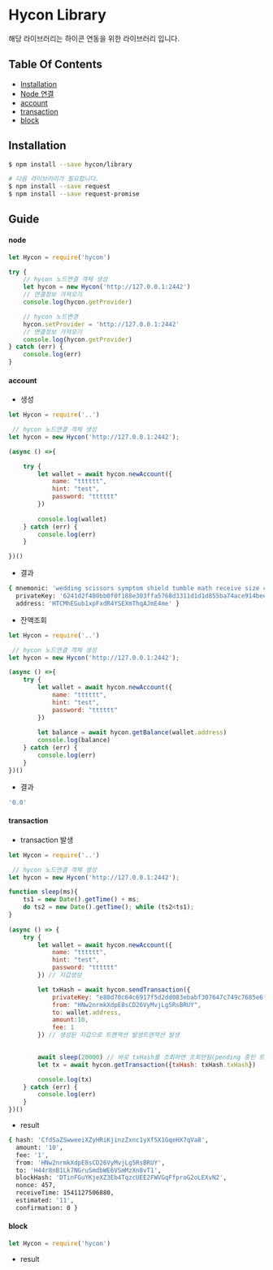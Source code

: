 # Hycon Library

해당 라이브러리는 하이콘 연동을 위한 라이브러리 입니다.

## Table Of Contents

* [Installation](##Installation)
* [Node 연결](#node)
* [account](#account)
* [transaction](#transaction)
* [block](#block)

## Installation

```bash
$ npm install --save hycon/library

# 다음 라이브러리가 필요합니다.
$ npm install --save request
$ npm install --save request-promise
```

## Guide

#### node

```javascript
let Hycon = require('hycon')

try {
    // hycon 노드연결 객체 생성
    let hycon = new Hycon('http://127.0.0.1:2442')
    // 연결정보 가져오기
    console.log(hycon.getProvider) 

    // hycon 노드변경
    hycon.setProvider = 'http://127.0.0.1:2442' 
    // 연결정보 가져오기
    console.log(hycon.getProvider)
} catch (err) {
    console.log(err)
}
```

#### account

* 생성

```javascript
let Hycon = require('..')

 // hycon 노드연결 객체 생성
let hycon = new Hycon('http://127.0.0.1:2442');

(async () =>{

    try {
        let wallet = await hycon.newAccount({
            name: "tttttt",
            hint: "test",
            password: "tttttt"
        })
    
        console.log(wallet)
    } catch (err) {
        console.log(err)
    }

})()
```

* 결과

```bash
{ mnemonic: 'wedding scissors symptom shield tumble math receive size cheap account cash embody',
  privateKey: '6241d2f480bb0f0f188e303ffa5768d3311d1d1d855ba74ace914bee49eb33bc',
  address: 'HTCMhEGub1xpFxdR4YSEXmThqAJmE4me' }
```

* 잔액조회

```javascript
let Hycon = require('..')

 // hycon 노드연결 객체 생성
let hycon = new Hycon('http://127.0.0.1:2442');

(async () =>{
    try {
        let wallet = await hycon.newAccount({
            name: "tttttt",
            hint: "test",
            password: "tttttt"
        })
        
        let balance = await hycon.getBalance(wallet.address)
        console.log(balance)
    } catch (err) {
        console.log(err)
    }
})()

```

* 결과

```bash
'0.0'
```

#### transaction

* transaction 발생

```javascript
let Hycon = require('..')

 // hycon 노드연결 객체 생성
let hycon = new Hycon('http://127.0.0.1:2442');

function sleep(ms){
    ts1 = new Date().getTime() + ms;
    do ts2 = new Date().getTime(); while (ts2<ts1);
}
  
(async () => {
    try {
        let wallet = await hycon.newAccount({
            name: "tttttt",
            hint: "test",
            password: "tttttt"
        }) // 지갑생성

        let txHash = await hycon.sendTransaction({
            privateKey: "e80d70c64c6917f5d2dd083ebabf307647c749c7685e6f1f2dd82eb0c1573490",
            from: "HNw2nrmkXdpE8sCD26VyMvjLg5RsBRUY",
            to: wallet.address,
            amount:10,
            fee: 1
        }) // 생성된 지갑으로 트랜잭션 발생트랜잭션 발생

        
        await sleep(20000) // 바로 txHash를 조회하면 조회안됨(pending 중인 트랜잭션 조회안됨)
        let tx = await hycon.getTransaction({txHash: txHash.txHash})

        console.log(tx)
    } catch (err) {
        console.log(err)
    }
})()
```

* result

```bash
{ hash: 'CfdSaZSwweeiXZyHRiKjinzZxnc1yXf5X1GqeHX7qVa8',
  amount: '10',
  fee: '1',
  from: 'HNw2nrmkXdpE8sCD26VyMvjLg5RsBRUY',
  to: 'H44r8nB1Lk7NGruSmdbWE6VSmMzXn8vT1',
  blockHash: 'DTinFGuYKjeXZ3Eb4TqzcUEE2FWVGqFfproG2oLEXvN2',
  nonce: 457,
  receiveTime: 1541127506880,
  estimated: '11',
  confirmation: 0 }
```

#### block

```javascript
let Hycon = require('hycon')
```

* result

```bash
```
